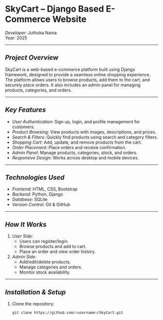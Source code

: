 
# SkyCart – Django Based E-Commerce Website

*Developer:* Juthuka Naina  
*Year:* 2025  

---

## *Project Overview*
SkyCart is a web-based e-commerce platform built using Django framework, designed to provide a seamless online shopping experience. The platform allows users to browse products, add them to the cart, and securely place orders. It also includes an admin panel for managing products, categories, and orders.

---

## *Key Features*
- *User Authentication:* Sign up, login, and profile management for customers.
- *Product Browsing:* View products with images, descriptions, and prices.
- *Search & Filters:* Quickly find products using search and category filters.
- *Shopping Cart:* Add, update, and remove products from the cart.
- *Order Placement:* Place orders and receive confirmation.
- *Admin Panel:* Manage products, categories, stock, and orders.
- *Responsive Design:* Works across desktop and mobile devices.

---

## *Technologies Used*
- *Frontend:* HTML, CSS, Bootstrap
- *Backend:* Python, Django
- *Database:* SQLite
- *Version Control:* Git & GitHub

---

## *How It Works*
1. *User Side:*
   - Users can register/login.
   - Browse products and add to cart.
   - Place an order and view order history.
2. *Admin Side:*
   - Add/edit/delete products.
   - Manage categories and orders.
   - Monitor stock availability.
---
## *Installation & Setup*
1. Clone the repository:
   ```bash
   git clone https://github.com/<username>/SkyCart.git
